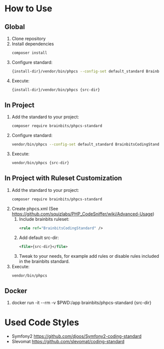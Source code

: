How to Use
==========

Global
------

1. Clone repository
2. Install dependencies
   ```bash
   composer install
   ```
3. Configure standard: 
   ```bash
   {install-dir}/vendor/bin/phpcs --config-set default_standard BrainbitsCodingStandard
   
   ```
4. Execute:
   ```bash
   {install-dir}/vendor/bin/phpcs {src-dir}
   ```

In Project
----------

1. Add the standard to your project:
   ```bash
   composer require brainbits/phpcs-standard
   ```
2. Configure standard:
   ```bash
   vendor/bin/phpcs --config-set default_standard BrainbitsCodingStandard
   ```
3. Execute:
   ```bash
   vendor/bin/phpcs {src-dir}
   ```

In Project with Ruleset Customization
-------------------------------------

1. Add the standard to your project:
   ```bash
   composer require brainbits/phpcs-standard
   ```
2. Create phpcs.xml (See https://github.com/squizlabs/PHP_CodeSniffer/wiki/Advanced-Usage)
   1. Include brainbits ruleset: 
      ```xml
      <rule ref="BrainbitsCodingStandard" />
      ```
   2. Add default src-dir: 
      ```xml
      <file>{src-dir}</file>
      ```
   3. Tweak to your needs, for example add rules or disable rules included in the brainbits standard.
3. Execute:
   ```bash
   vendor/bin/phpcs
   ```

Docker
------

1. docker run -it --rm -v $PWD:/app brainbits/phpcs-standard {src-dir}

Used Code Styles
================
- Symfony2 https://github.com/djoos/Symfony2-coding-standard
- Slevomat https://github.com/slevomat/coding-standard

